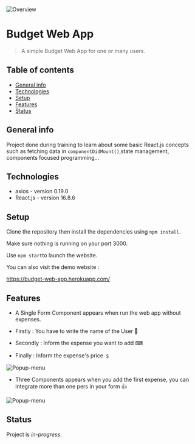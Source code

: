 ![Overview](https://res.cloudinary.com/dnhwttpnq/image/upload/v1569942278/no-expense_m5bco7)

# Budget Web App

> A simple Budget Web App for one or many users.

## Table of contents

- [General info](#general-info)
- [Technologies](#technologies)
- [Setup](#setup)
- [Features](#features)
- [Status](#status)

## General info

Project done during training to learn about some basic React.js concepts such as fetching data in `componentDidMount()`,state management, components focused programming...

## Technologies

- axios - version 0.19.0
- React.js - version 16.8.6

## Setup

Clone the repository then install the dependencies using `npm install`.

Make sure nothing is running on your port 3000.

Use `npm start`to launch the website.

You can also visit the demo website :

https://budget-web-app.herokuapp.com/

## Features

- A Single Form Component appears when run the web app without expenses.

- Firstly : You have to write the name of the User 👨
- Secondly : Inform the expense you want to add ⌨︎
- Finally : Inform the expense's price ﹩

![Popup-menu](https://res.cloudinary.com/dnhwttpnq/image/upload/v1569942278/no-expense_m5bco7)

- Three Components appears when you add the first expense, you can integrate more than one pers in your form 👍

![Popup-menu](https://res.cloudinary.com/dnhwttpnq/image/upload/v1569942278/multipe-expenses_gkdykc)

## Status

Project is _in-progress_.
